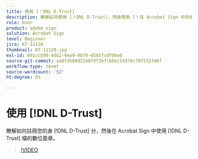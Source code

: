 ```yaml
---
title: 使用 [！DNL D-Trust]
description: 瞭解如何使用 [！DNL D-Trust]，然後使用 [！在 Acrobat Sign 中的檔上使用 DNL D-Trust] 數位簽章
role: User
product: adobe sign
solution: Acrobat Sign
level: Beginner
jira: KT-11120
thumbnail: KT-11120.jpg
exl-id: 091ccb98-4db2-4ea9-8bf0-d585fcdfd9a0
source-git-commit: aa8fd589d214879f2bfcb6bc54576c707532fd6f
workflow-type: tm+mt
source-wordcount: '52'
ht-degree: 0%

---
```


# 使用 [!DNL D-Trust]

瞭解如何註冊您的身 [!DNL D-Trust] 分，然後在 Acrobat Sign 中使用 [!DNL D-Trust] 檔的數位簽章。

>[!VIDEO](https://video.tv.adobe.com/v/3410193?quality=12&learn=on&hidetitle=true)
